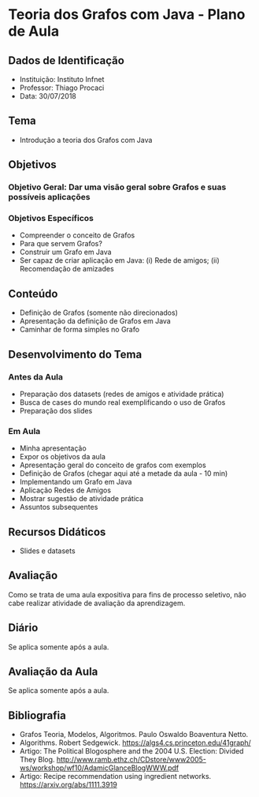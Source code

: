 # Teoria dos Grafos com Java - Plano de Aula

## Dados de Identificação

- Instituição: Instituto Infnet
- Professor: Thiago Procaci
- Data: 30/07/2018

## Tema

- Introdução a teoria dos Grafos com Java

## Objetivos

### Objetivo Geral: Dar uma visão geral sobre Grafos e suas possíveis aplicações

### Objetivos Específicos

- Compreender o conceito de Grafos
- Para que servem Grafos?
- Construir um Grafo em Java
- Ser capaz de criar aplicação em Java: (i) Rede de amigos; (ii) Recomendação de amizades

## Conteúdo

- Definição de Grafos (somente não direcionados)
- Apresentação da definição de Grafos em Java
- Caminhar de forma simples no Grafo

## Desenvolvimento do Tema

### Antes da Aula
- Preparação dos datasets (redes de amigos e atividade prática)
- Busca de cases do mundo real exemplificando o uso de Grafos
- Preparação dos slides

### Em Aula
- Minha apresentação 
- Expor os objetivos da aula
- Apresentação geral do conceito de grafos com exemplos 
- Definição de Grafos (chegar aqui até a metade da aula - 10 min)
- Implementando um Grafo em Java
- Aplicação Redes de Amigos
- Mostrar sugestão de atividade prática
- Assuntos subsequentes

## Recursos Didáticos

- Slides e datasets

## Avaliação

Como se trata de uma aula expositiva para fins de processo seletivo, não cabe realizar atividade de avaliação da aprendizagem. 

## Diário

Se aplica somente após a aula.

## Avaliação da Aula

Se aplica somente após a aula.

## Bibliografia

- Grafos Teoria, Modelos, Algoritmos. Paulo Oswaldo Boaventura Netto. 
- Algorithms. Robert Sedgewick. https://algs4.cs.princeton.edu/41graph/
- Artigo: The Political Blogosphere and the 2004 U.S. Election: Divided They Blog. http://www.ramb.ethz.ch/CDstore/www2005-ws/workshop/wf10/AdamicGlanceBlogWWW.pdf
- Artigo: Recipe recommendation using ingredient networks. https://arxiv.org/abs/1111.3919


